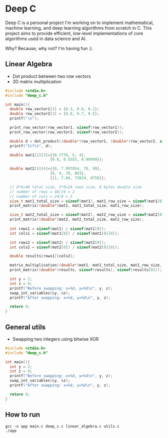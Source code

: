 # Deep C

Deep C is a personal project I'm working on to implement mathematical, machine learning, and deep learning algorithms from scratch in C. This project aims to provide efficient, low-level implementations of core algorithms used in data science and AI.

Why? Because, why not? I'm having fun :).

## Linear Algebra
* Dot product between two row vectors
* 2D matrix multiplication
```C
#include <stdio.h>
#include "deep_c.h"

int main(){
  double row_vector1[3] = {0.3, 0.6, 0.1};
  double row_vector2[3] = {0.8, 0.7, 0.5};
  printf("\n");

  print_row_vector(row_vector1, sizeof(row_vector1));
  print_row_vector(row_vector2, sizeof(row_vector2));

  double d = dot_product((double*)row_vector1, (double*)row_vector2, sizeof(row_vector1));
  printf("%lf\n", d);

  double mat1[2][3]={{0.7778, 5, 4},
                    {0.8, 0.5555, 0.99999}};

  double mat2[3][4]={{6, 7.997854, 78, 99},
                    {8, 9, 78, 883},
                    {11, 7.66, 73824, 8756}};

  // 8*6=48 total size, 3*8=24 rows size, 8 bytes double size
  // number of rows = 48/24 = 2
  // number of cols = 24/8 = 3
  size_t mat1_total_size = sizeof(mat1), mat1_row_size = sizeof(mat1[0]); 
  print_matrix((double*)mat1, mat1_total_size, mat1_row_size);

  size_t mat2_total_size = sizeof(mat2), mat2_row_size = sizeof(mat2[0]); 
  print_matrix((double*)mat2, mat2_total_size, mat2_row_size);
  
  int rows1 = sizeof(mat1) / sizeof(mat1[0]);
  int cols1 = sizeof(mat1[0]) / sizeof(mat1[0][0]);

  int rows2 = sizeof(mat2) / sizeof(mat2[0]);
  int cols2 = sizeof(mat2[0]) / sizeof(mat2[0][0]);

  double results[rows1][cols2];

  matrix_multiplication((double*)mat1, mat1_total_size, mat1_row_size, (double*)mat2,  mat2_total_size, mat2_row_size, (double*)results);
  print_matrix((double*)results, sizeof(results), sizeof(results[0]));

  int y = 2;
  int z = 9;
  printf("Before swapping: x=%d, y=%d\n", y, z);
  swap_int_variables(&y, &z);
  printf("After swapping: x=%d, y=%d\n", y, z);

  return 0;
}
```

## General utils
* Swapping two integers using bitwise XOR
```C
#include <stdio.h>
#include "deep_c.h"

int main(){
  int y = 2;
  int z = 9;
  printf("Before swapping: x=%d, y=%d\n", y, z);
  swap_int_variables(&y, &z);
  printf("After swapping: x=%d, y=%d\n", y, z);

  return 0;
}
```

## How to run
```
gcc -o app main.c deep_c.c linear_algebra.c utils.c
./app
```
